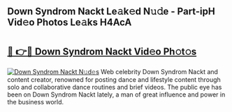 ## Down Syndrom Nackt Le𝚊k𝚎d N𝚞𝚍e - Part-ipH Vid𝚎o Photos Le𝚊ks H4AcA

# <h2><a href="http://fb513mx.evod.top/?m=Down+Syndrom+Nackt">🔗 👉🔴 Down Syndrom Nackt Vid𝚎o Ph𝚘t𝚘s</a></h2>

[![Down Syndrom Nackt N𝚞d𝚎s](https://i.imgur.com/8V9OHl7.gif)](http://fb513mx.evod.top/?m=Down+Syndrom+Nackt)
Web celebrity Down Syndrom Nackt and content creator, renowned for posting dance and lifestyle content through solo and collaborative dance routines and brief videos. The public eye has been on Down Syndrom Nackt lately, a man of great influence and power in the business world. 
